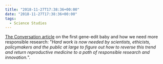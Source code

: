 ```yaml
---
title: "2018-11-27T17:38:36+00:00"
date: "2018-11-27T17:38:36+00:00"
tags:
  - Science Studies
---
```


[The Conversation article](https://theconversation.com/rogue-science-strikes-again-the-case-of-the-first-gene-edited-babies-107684) on the first gene-edit baby and how we need more responsible research: "*Hard work is now needed by scientists, ethicists, policymakers and the public at large to figure out how to reverse this trend and return reproductive medicine to a path of responsible research and innovation.*".
